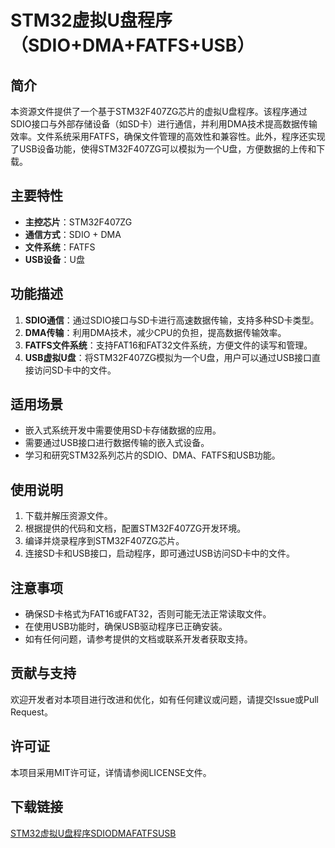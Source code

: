 # STM32虚拟U盘程序（SDIO+DMA+FATFS+USB）

## 简介
本资源文件提供了一个基于STM32F407ZG芯片的虚拟U盘程序。该程序通过SDIO接口与外部存储设备（如SD卡）进行通信，并利用DMA技术提高数据传输效率。文件系统采用FATFS，确保文件管理的高效性和兼容性。此外，程序还实现了USB设备功能，使得STM32F407ZG可以模拟为一个U盘，方便数据的上传和下载。

## 主要特性
- **主控芯片**：STM32F407ZG
- **通信方式**：SDIO + DMA
- **文件系统**：FATFS
- **USB设备**：U盘

## 功能描述
1. **SDIO通信**：通过SDIO接口与SD卡进行高速数据传输，支持多种SD卡类型。
2. **DMA传输**：利用DMA技术，减少CPU的负担，提高数据传输效率。
3. **FATFS文件系统**：支持FAT16和FAT32文件系统，方便文件的读写和管理。
4. **USB虚拟U盘**：将STM32F407ZG模拟为一个U盘，用户可以通过USB接口直接访问SD卡中的文件。

## 适用场景
- 嵌入式系统开发中需要使用SD卡存储数据的应用。
- 需要通过USB接口进行数据传输的嵌入式设备。
- 学习和研究STM32系列芯片的SDIO、DMA、FATFS和USB功能。

## 使用说明
1. 下载并解压资源文件。
2. 根据提供的代码和文档，配置STM32F407ZG开发环境。
3. 编译并烧录程序到STM32F407ZG芯片。
4. 连接SD卡和USB接口，启动程序，即可通过USB访问SD卡中的文件。

## 注意事项
- 确保SD卡格式为FAT16或FAT32，否则可能无法正常读取文件。
- 在使用USB功能时，确保USB驱动程序已正确安装。
- 如有任何问题，请参考提供的文档或联系开发者获取支持。

## 贡献与支持
欢迎开发者对本项目进行改进和优化，如有任何建议或问题，请提交Issue或Pull Request。

## 许可证
本项目采用MIT许可证，详情请参阅LICENSE文件。

## 下载链接

[STM32虚拟U盘程序SDIODMAFATFSUSB](https://pan.quark.cn/s/a2a6505eeadd)